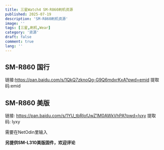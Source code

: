 ```yaml
---
title: 三星Watch4 SM-R860刷机资源
published: 2025-07-19
description: 'SM-R860刷机资源'
image: ''
tags: [三星,刷机,Wear]
category: '资源'
draft: false 
comment: true
lang: ''
---
```


## SM-R860 国行

链接:https://pan.baidu.com/s/1QkQ7zknoQg-G9Q6mdxrKxA?pwd=emid 提取码:emid 

## SM-R860 美版

链接: https://pan.baidu.com/s/1YU_tbRIofJwZ1M0AWkVhPA?pwd=lyxy 提取码: lyxy 

需要在NetOdin里输入

**另提供SM-L310美版固件，欢迎评论**

